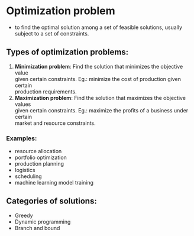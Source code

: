 # Optimization problem
* to find the optimal solution among a set of feasible solutions, usually  
subject to a set of constraints.

## Types of optimization problems:
1. **Minimization problem**: Find the solution that minimizes the objective value  
given certain constraints. Eg.: minimize the cost of production given certain  
production requirements.
2. **Maximization problem**: Find the solution that maximizes the objective values  
given certain constraints. Eg.: maximize the profits of a business under certain  
market and resource constraints.

### Examples:
* resource allocation
* portfolio optimization
* production planning
* logistics
* scheduling
* machine learning model training

## Categories of solutions:
* Greedy 
* Dynamic programming
* Branch and bound